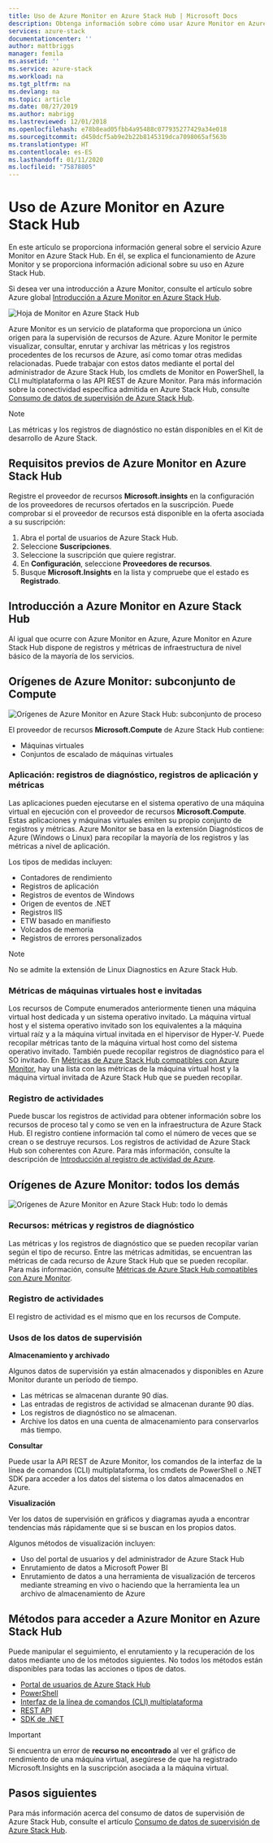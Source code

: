 ```yaml
---
title: Uso de Azure Monitor en Azure Stack Hub | Microsoft Docs
description: Obtenga información sobre cómo usar Azure Monitor en Azure Stack Hub.
services: azure-stack
documentationcenter: ''
author: mattbriggs
manager: femila
ms.assetid: ''
ms.service: azure-stack
ms.workload: na
ms.tgt_pltfrm: na
ms.devlang: na
ms.topic: article
ms.date: 08/27/2019
ms.author: mabrigg
ms.lastreviewed: 12/01/2018
ms.openlocfilehash: e78b8ead05fbb4a95488c077935277429a34e018
ms.sourcegitcommit: d450dcf5ab9e2b22b8145319dca7098065af563b
ms.translationtype: HT
ms.contentlocale: es-ES
ms.lasthandoff: 01/11/2020
ms.locfileid: "75878805"
---
```

# <a name="use-azure-monitor-on-azure-stack-hub"></a>Uso de Azure Monitor en Azure Stack Hub

En este artículo se proporciona información general sobre el servicio Azure Monitor en Azure Stack Hub. En él, se explica el funcionamiento de Azure Monitor y se proporciona información adicional sobre su uso en Azure Stack Hub. 

Si desea ver una introducción a Azure Monitor, consulte el artículo sobre Azure global [Introducción a Azure Monitor en Azure Stack Hub](https://docs.microsoft.com/azure/monitoring-and-diagnostics/monitoring-get-started).

![Hoja de Monitor en Azure Stack Hub](./media/azure-stack-metrics-azure-data/azs-monitor.png)

Azure Monitor es un servicio de plataforma que proporciona un único origen para la supervisión de recursos de Azure. Azure Monitor le permite visualizar, consultar, enrutar y archivar las métricas y los registros procedentes de los recursos de Azure, así como tomar otras medidas relacionadas. Puede trabajar con estos datos mediante el portal del administrador de Azure Stack Hub, los cmdlets de Monitor en PowerShell, la CLI multiplataforma o las API REST de Azure Monitor. Para más información sobre la conectividad específica admitida en Azure Stack Hub, consulte [Consumo de datos de supervisión de Azure Stack Hub](azure-stack-metrics-monitor.md).

> [!Note]
> Las métricas y los registros de diagnóstico no están disponibles en el Kit de desarrollo de Azure Stack.

## <a name="prerequisites-for-azure-monitor-on-azure-stack-hub"></a>Requisitos previos de Azure Monitor en Azure Stack Hub

Registre el proveedor de recursos **Microsoft.insights** en la configuración de los proveedores de recursos ofertados en la suscripción. Puede comprobar si el proveedor de recursos está disponible en la oferta asociada a su suscripción:

1. Abra el portal de usuarios de Azure Stack Hub.
2. Seleccione **Suscripciones**.
3. Seleccione la suscripción que quiere registrar.
4. En **Configuración**, seleccione **Proveedores de recursos**. 
5. Busque **Microsoft.Insights** en la lista y compruebe que el estado es **Registrado**.

## <a name="overview-of-azure-monitor-on-azure-stack-hub"></a>Introducción a Azure Monitor en Azure Stack Hub

Al igual que ocurre con Azure Monitor en Azure, Azure Monitor en Azure Stack Hub dispone de registros y métricas de infraestructura de nivel básico de la mayoría de los servicios.

## <a name="azure-monitor-sources-compute-subset"></a>Orígenes de Azure Monitor: subconjunto de Compute

![Orígenes de Azure Monitor en Azure Stack Hub: subconjunto de proceso](media//azure-stack-metrics-azure-data/azs-monitor-computersubset.png)

El proveedor de recursos **Microsoft.Compute** de Azure Stack Hub contiene:
 - Máquinas virtuales 
 - Conjuntos de escalado de máquinas virtuales

### <a name="application---diagnostics-logs-app-logs-and-metrics"></a>Aplicación: registros de diagnóstico, registros de aplicación y métricas

Las aplicaciones pueden ejecutarse en el sistema operativo de una máquina virtual en ejecución con el proveedor de recursos **Microsoft.Compute**. Estas aplicaciones y máquinas virtuales emiten su propio conjunto de registros y métricas. Azure Monitor se basa en la extensión Diagnósticos de Azure (Windows o Linux) para recopilar la mayoría de los registros y las métricas a nivel de aplicación.

Los tipos de medidas incluyen:
 - Contadores de rendimiento
 - Registros de aplicación
 - Registros de eventos de Windows
 - Origen de eventos de .NET
 - Registros IIS
 - ETW basado en manifiesto
 - Volcados de memoria
 - Registros de errores personalizados

> [!Note]  
> No se admite la extensión de Linux Diagnostics en Azure Stack Hub.

### <a name="host-and-guest-vm-metrics"></a>Métricas de máquinas virtuales host e invitadas

Los recursos de Compute enumerados anteriormente tienen una máquina virtual host dedicada y un sistema operativo invitado. La máquina virtual host y el sistema operativo invitado son los equivalentes a la máquina virtual raíz y a la máquina virtual invitada en el hipervisor de Hyper-V. Puede recopilar métricas tanto de la máquina virtual host como del sistema operativo invitado. También puede recopilar registros de diagnóstico para el SO invitado. En [Métricas de Azure Stack Hub compatibles con Azure Monitor](azure-stack-metrics-supported.md), hay una lista con las métricas de la máquina virtual host y la máquina virtual invitada de Azure Stack Hub que se pueden recopilar. 

### <a name="activity-log"></a>Registro de actividades

Puede buscar los registros de actividad para obtener información sobre los recursos de proceso tal y como se ven en la infraestructura de Azure Stack Hub. El registro contiene información tal como el número de veces que se crean o se destruye recursos. Los registros de actividad de Azure Stack Hub son coherentes con Azure. Para más información, consulte la descripción de [Introducción al registro de actividad de Azure](https://docs.microsoft.com/azure/monitoring-and-diagnostics/monitoring-overview-activity-logs). 


## <a name="azure-monitor-sources-everything-else"></a>Orígenes de Azure Monitor: todos los demás

![Orígenes de Azure Monitor en Azure Stack Hub: todo lo demás](media//azure-stack-metrics-azure-data/azs-monitor-othersubset.png)

### <a name="resources---metrics-and-diagnostics-logs"></a>Recursos: métricas y registros de diagnóstico

Las métricas y los registros de diagnóstico que se pueden recopilar varían según el tipo de recurso. Entre las métricas admitidas, se encuentran las métricas de cada recurso de Azure Stack Hub que se pueden recopilar. Para más información, consulte [Métricas de Azure Stack Hub compatibles con Azure Monitor](azure-stack-metrics-supported.md).

### <a name="activity-log"></a>Registro de actividades

El registro de actividad es el mismo que en los recursos de Compute. 

### <a name="uses-for-monitoring-data"></a>Usos de los datos de supervisión

**Almacenamiento y archivado**  

Algunos datos de supervisión ya están almacenados y disponibles en Azure Monitor durante un período de tiempo. 
 - Las métricas se almacenan durante 90 días. 
 - Las entradas de registros de actividad se almacenan durante 90 días. 
 - Los registros de diagnóstico no se almacenan.
 - Archive los datos en una cuenta de almacenamiento para conservarlos más tiempo.

**Consultar**  

Puede usar la API REST de Azure Monitor, los comandos de la interfaz de la línea de comandos (CLI) multiplataforma, los cmdlets de PowerShell o .NET SDK para acceder a los datos del sistema o los datos almacenados en Azure. 

**Visualización**

Ver los datos de supervisión en gráficos y diagramas ayuda a encontrar tendencias más rápidamente que si se buscan en los propios datos. 

Algunos métodos de visualización incluyen:
 - Uso del portal de usuarios y del administrador de Azure Stack Hub
 - Enrutamiento de datos a Microsoft Power BI
 - Enrutamiento de datos a una herramienta de visualización de terceros mediante streaming en vivo o haciendo que la herramienta lea un archivo de almacenamiento de Azure

## <a name="methods-of-accessing-azure-monitor-on-azure-stack-hub"></a>Métodos para acceder a Azure Monitor en Azure Stack Hub

Puede manipular el seguimiento, el enrutamiento y la recuperación de los datos mediante uno de los métodos siguientes. No todos los métodos están disponibles para todas las acciones o tipos de datos. 

 - [Portal de usuarios de Azure Stack Hub](azure-stack-use-portal.md)
 - [PowerShell](https://docs.microsoft.com/azure/monitoring-and-diagnostics/insights-powershell-samples)
 - [Interfaz de la línea de comandos (CLI) multiplataforma](https://docs.microsoft.com/azure/monitoring-and-diagnostics/insights-cli-samples)
 - [REST API](https://docs.microsoft.com/rest/api/monitor)
 - [SDK de .NET](https://www.nuget.org/packages/Microsoft.Azure.Management.Monitor)

> [!Important]  
> Si encuentra un error de **recurso no encontrado** al ver el gráfico de rendimiento de una máquina virtual, asegúrese de que ha registrado Microsoft.Insights en la suscripción asociada a la máquina virtual.

## <a name="next-steps"></a>Pasos siguientes

Para más información acerca del consumo de datos de supervisión de Azure Stack Hub, consulte el artículo [Consumo de datos de supervisión de Azure Stack Hub](azure-stack-metrics-monitor.md).
